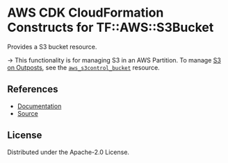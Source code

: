 # AWS CDK CloudFormation Constructs for TF::AWS::S3Bucket

Provides a S3 bucket resource.

-> This functionality is for managing S3 in an AWS Partition. To manage [S3 on Outposts](https://docs.aws.amazon.com/AmazonS3/latest/dev/S3onOutposts.html), see the [`aws_s3control_bucket`](/docs/providers/aws/r/s3control_bucket.html) resource.
## References
* [Documentation](https://github.com/iann0036/cfn-tf-custom-types/blob/docs/resources/aws/TF-AWS-S3Bucket/docs/README.md)
* [Source](https://github.com/iann0036/cfn-tf-custom-types.git)
## License

Distributed under the Apache-2.0 License.